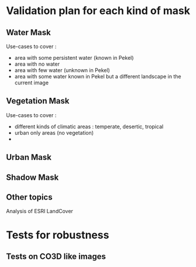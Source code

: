 # Validation plan for each kind of mask

## Water Mask

Use-cases to cover : 
- area with some persistent water (known in Pekel)
- area with no water
- area with few water (unknown in Pekel)
- area with some water known in Pekel but a different landscape in the current image



## Vegetation Mask

Use-cases to cover : 
- different kinds of climatic areas : temperate, desertic, tropical
- urban only areas (no vegetation)
- 

## Urban Mask

## Shadow Mask

## Other topics

Analysis of ESRI LandCover

# Tests for robustness
## Tests on CO3D like images
